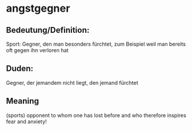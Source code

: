 # angstgegner
## Bedeutung/Definition:
Sport: Gegner, den man besonders fürchtet, zum Beispiel weil man bereits oft gegen ihn verloren hat
## Duden:
Gegner, der jemandem nicht liegt, den jemand fürchtet

## Meaning
(sports) opponent to whom one has lost before and who therefore inspires fear and anxiety!

